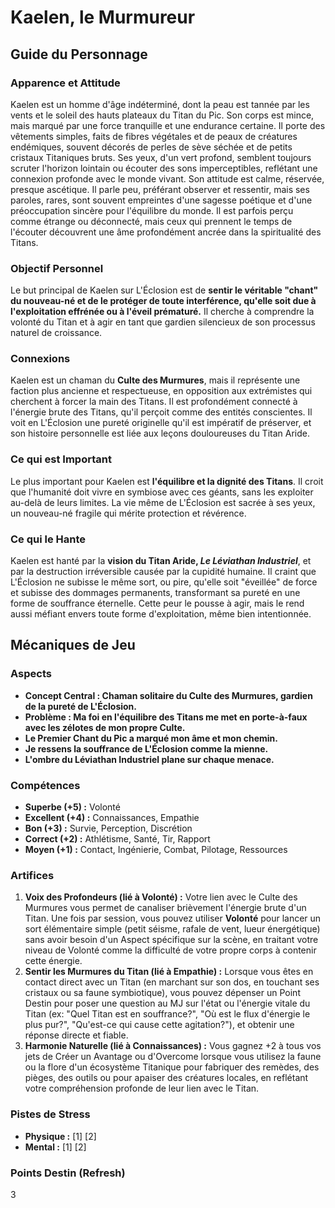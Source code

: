 # Kaelen, le Murmureur

## Guide du Personnage

### Apparence et Attitude
Kaelen est un homme d'âge indéterminé, dont la peau est tannée par les vents et le soleil des hauts plateaux du Titan du Pic. Son corps est mince, mais marqué par une force tranquille et une endurance certaine. Il porte des vêtements simples, faits de fibres végétales et de peaux de créatures endémiques, souvent décorés de perles de sève séchée et de petits cristaux Titaniques bruts. Ses yeux, d'un vert profond, semblent toujours scruter l'horizon lointain ou écouter des sons imperceptibles, reflétant une connexion profonde avec le monde vivant. Son attitude est calme, réservée, presque ascétique. Il parle peu, préférant observer et ressentir, mais ses paroles, rares, sont souvent empreintes d'une sagesse poétique et d'une préoccupation sincère pour l'équilibre du monde. Il est parfois perçu comme étrange ou déconnecté, mais ceux qui prennent le temps de l'écouter découvrent une âme profondément ancrée dans la spiritualité des Titans.

### Objectif Personnel
Le but principal de Kaelen sur L'Éclosion est de **sentir le véritable "chant" du nouveau-né et de le protéger de toute interférence, qu'elle soit due à l'exploitation effrénée ou à l'éveil prématuré.** Il cherche à comprendre la volonté du Titan et à agir en tant que gardien silencieux de son processus naturel de croissance.

### Connexions
Kaelen est un chaman du **Culte des Murmures**, mais il représente une faction plus ancienne et respectueuse, en opposition aux extrémistes qui cherchent à forcer la main des Titans. Il est profondément connecté à l'énergie brute des Titans, qu'il perçoit comme des entités conscientes. Il voit en L'Éclosion une pureté originelle qu'il est impératif de préserver, et son histoire personnelle est liée aux leçons douloureuses du Titan Aride.

### Ce qui est Important
Le plus important pour Kaelen est **l'équilibre et la dignité des Titans**. Il croit que l'humanité doit vivre en symbiose avec ces géants, sans les exploiter au-delà de leurs limites. La vie même de L'Éclosion est sacrée à ses yeux, un nouveau-né fragile qui mérite protection et révérence.

### Ce qui le Hante
Kaelen est hanté par la **vision du Titan Aride, *Le Léviathan Industriel***, et par la destruction irréversible causée par la cupidité humaine. Il craint que L'Éclosion ne subisse le même sort, ou pire, qu'elle soit "éveillée" de force et subisse des dommages permanents, transformant sa pureté en une forme de souffrance éternelle. Cette peur le pousse à agir, mais le rend aussi méfiant envers toute forme d'exploitation, même bien intentionnée.

## Mécaniques de Jeu

### Aspects
*   **Concept Central : Chaman solitaire du Culte des Murmures, gardien de la pureté de L'Éclosion.**
*   **Problème : Ma foi en l'équilibre des Titans me met en porte-à-faux avec les zélotes de mon propre Culte.**
*   **Le Premier Chant du Pic a marqué mon âme et mon chemin.**
*   **Je ressens la souffrance de L'Éclosion comme la mienne.**
*   **L'ombre du Léviathan Industriel plane sur chaque menace.**

### Compétences
*   **Superbe (+5) :** Volonté
*   **Excellent (+4) :** Connaissances, Empathie
*   **Bon (+3) :** Survie, Perception, Discrétion
*   **Correct (+2) :** Athlétisme, Santé, Tir, Rapport
*   **Moyen (+1) :** Contact, Ingénierie, Combat, Pilotage, Ressources

### Artifices
1.  **Voix des Profondeurs (lié à Volonté) :** Votre lien avec le Culte des Murmures vous permet de canaliser brièvement l'énergie brute d'un Titan. Une fois par session, vous pouvez utiliser **Volonté** pour lancer un sort élémentaire simple (petit séisme, rafale de vent, lueur énergétique) sans avoir besoin d'un Aspect spécifique sur la scène, en traitant votre niveau de Volonté comme la difficulté de votre propre corps à contenir cette énergie.
2.  **Sentir les Murmures du Titan (lié à Empathie) :** Lorsque vous êtes en contact direct avec un Titan (en marchant sur son dos, en touchant ses cristaux ou sa faune symbiotique), vous pouvez dépenser un Point Destin pour poser une question au MJ sur l'état ou l'énergie vitale du Titan (ex: "Quel Titan est en souffrance?", "Où est le flux d'énergie le plus pur?", "Qu'est-ce qui cause cette agitation?"), et obtenir une réponse directe et fiable.
3.  **Harmonie Naturelle (lié à Connaissances) :** Vous gagnez +2 à tous vos jets de Créer un Avantage ou d'Overcome lorsque vous utilisez la faune ou la flore d'un écosystème Titanique pour fabriquer des remèdes, des pièges, des outils ou pour apaiser des créatures locales, en reflétant votre compréhension profonde de leur lien avec le Titan.

### Pistes de Stress
*   **Physique :** [1] [2]
*   **Mental :** [1] [2]

### Points Destin (Refresh)
3